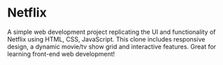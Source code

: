 # Netflix
A simple web development project replicating the UI and functionality of Netflix using HTML, CSS, JavaScript. This clone includes responsive design, a dynamic movie/tv show grid and interactive features. Great for learning front-end web development!
